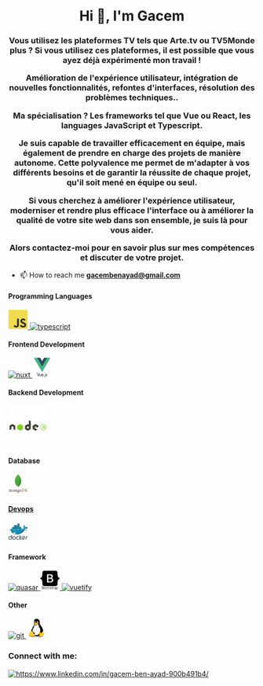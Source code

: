 <h1 align="center">Hi 👋, I'm Gacem</h1>
<h3 align="center">Vous utilisez les plateformes TV tels que Arte.tv ou TV5Monde plus ? Si vous utilisez ces plateformes, il est possible que vous ayez déjà expérimenté mon travail !

Amélioration de l'expérience utilisateur, intégration de nouvelles fonctionnalités, refontes d'interfaces, résolution des problèmes techniques.. 

Ma spécialisation ? Les frameworks tel que Vue ou React, les languages JavaScript et Typescript. 

Je suis capable de travailler efficacement en équipe, mais également de prendre en charge des projets de manière autonome. Cette polyvalence me permet de m'adapter à vos différents besoins et de garantir la réussite de chaque projet, qu'il soit mené en équipe ou seul.

Si vous cherchez à améliorer l'expérience utilisateur, moderniser et rendre plus efficace l'interface ou à améliorer la qualité de votre site web dans son ensemble, je suis là pour vous aider. 

Alors contactez-moi pour en savoir plus sur mes compétences et discuter de votre projet. 
</h3>

- 📫 How to reach me **gacembenayad@gmail.com**

<h4 align="left">Programming Languages</h4>
<p align="left"> </a> <a href="https://developer.mozilla.org/en-US/docs/Web/JavaScript" target="_blank"> <img src="https://raw.githubusercontent.com/devicons/devicon/master/icons/javascript/javascript-original.svg" alt="javascript" width="40" height="40"/> </a> 
</a> <a href="https://www.typescriptlang.org/" target="_blank"> <img src="https://www.svgrepo.com/show/303600/typescript-logo.svg" alt="typescript" width="40" height="40"/> </a> 

<h4 align="left">Frontend Development</h4>
<a href="https://nuxtjs.org/fr/" target="_blank"> <img src="https://upload.wikimedia.org/wikipedia/commons/thumb/a/ae/Nuxt_logo.svg/2560px-Nuxt_logo.svg.png" alt="nuxt" width="40" height="40"/> </a> <a href="https://vuejs.org/" target="_blank"> <img src="https://raw.githubusercontent.com/devicons/devicon/master/icons/vuejs/vuejs-original-wordmark.svg" alt="vuejs" width="40" height="40"/> </a>
<h4 align="left">Backend Development</h4>
<a href="https://nodejs.org" target="_blank"> <img src="https://raw.githubusercontent.com/devicons/devicon/master/icons/nodejs/nodejs-original-wordmark.svg" alt="nodejs" width="80" height="80"/> </a> 
<h4 align="left">Database</h4>
<a href="https://www.mongodb.com/" target="_blank"> <img src="https://raw.githubusercontent.com/devicons/devicon/master/icons/mongodb/mongodb-original-wordmark.svg" alt="mongodb" width="40" height="40"/>
<h4 align="left">Devops</h4>
<a href="https://www.docker.com/" target="_blank"> <img src="https://raw.githubusercontent.com/devicons/devicon/master/icons/docker/docker-original-wordmark.svg" alt="docker" width="40" height="40"/> </a> 
<h4 align="left">Framework</h4>
<a href="https://quasar.dev/" target="_blank"> <img src="https://cdn.quasar.dev/logo/svg/quasar-logo.svg" alt="quasar" width="40" height="40"/> </a> <a href="https://getbootstrap.com" target="_blank"> <img src="https://raw.githubusercontent.com/devicons/devicon/master/icons/bootstrap/bootstrap-plain-wordmark.svg" alt="bootstrap" width="40" height="40"/> </a> <a href="https://vuetifyjs.com/en/" target="_blank">
<img src="https://cdn-images-1.medium.com/max/1200/1*tEwnEM7H8F_WvBxcEx8mRw.png" alt="vuetify" width="40" height="40" /> </a>
<h4 align="left">Other</h4>
<a href="https://git-scm.com/" target="_blank"> <img src="https://www.vectorlogo.zone/logos/git-scm/git-scm-icon.svg" alt="git" width="40" height="40"/> </a>  <a href="https://www.linux.org/" target="_blank"> <img src="https://raw.githubusercontent.com/devicons/devicon/master/icons/linux/linux-original.svg" alt="linux" width="40" height="40"/> </a>  </a>     </p>

<h3 align="left">Connect with me:</h3>
<p align="left">
<a href="https://linkedin.com/in/gacem-ben-ayad-900b491b4/" target="_blank"><img align="center" src="https://upload.wikimedia.org/wikipedia/commons/thumb/c/ca/LinkedIn_logo_initials.png/800px-LinkedIn_logo_initials.png" alt="https://www.linkedin.com/in/gacem-ben-ayad-900b491b4/" height="50" width="50" /></a>
</p>
